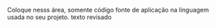 Coloque nesss área, somente código fonte de aplicação na linguagem usada no seu projeto.
texto revisado
